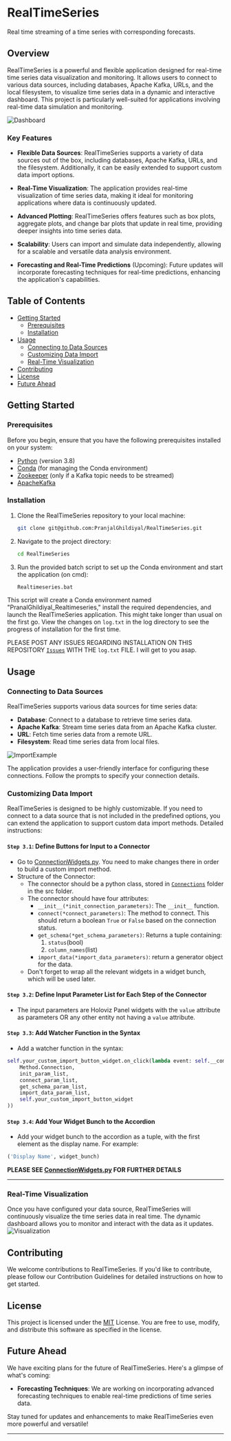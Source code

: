 # RealTimeSeries
Real time streaming of a time series with corresponding forecasts.

## Overview

RealTimeSeries is a powerful and flexible application designed for real-time time series data visualization and monitoring. It allows users to connect to various data sources, including databases, Apache Kafka, URLs, and the local filesystem, to visualize time series data in a dynamic and interactive dashboard. This project is particularly well-suited for applications involving real-time data simulation and monitoring.

![Dashboard](https://github.com/PranjalGhildiyal/RealTimeSeries/blob/production/attachments/dashboardFirstLooks.gif)

### Key Features

- **Flexible Data Sources**: RealTimeSeries supports a variety of data sources out of the box, including databases, Apache Kafka, URLs, and the filesystem. Additionally, it can be easily extended to support custom data import options.

- **Real-Time Visualization**: The application provides real-time visualization of time series data, making it ideal for monitoring applications where data is continuously updated.

- **Advanced Plotting**: RealTimeSeries offers features such as box plots, aggregate plots, and change bar plots that update in real time, providing deeper insights into time series data.

- **Scalability**: Users can import and simulate data independently, allowing for a scalable and versatile data analysis environment.
  
- **Forecasting and Real-Time Predictions** (Upcoming): Future updates will incorporate forecasting techniques for real-time predictions, enhancing the application's capabilities.

## Table of Contents

- [Getting Started](#getting-started)
  - [Prerequisites](#prerequisites)
  - [Installation](#installation)
- [Usage](#usage)
  - [Connecting to Data Sources](#connecting-to-data-sources)
  - [Customizing Data Import](#customizing-data-import)
  - [Real-Time Visualization](#real-time-visualization)
- [Contributing](#contributing)
- [License](#license)
- [Future Ahead](#future-ahead)

## Getting Started

### Prerequisites

Before you begin, ensure that you have the following prerequisites installed on your system:

- [Python](https://www.python.org/) (version 3.8)
- [Conda](https://conda.io/) (for managing the Conda environment)
- [Zookeeper](https://zookeeper.apache.org/) (only if a Kafka topic needs to be streamed)
- [ApacheKafka](https://kafka.apache.org/)

### Installation

1. Clone the RealTimeSeries repository to your local machine:

   ```bash
   git clone git@github.com:PranjalGhildiyal/RealTimeSeries.git
   ```
2. Navigate to the project directory:
   ```bash
   cd RealTimeSeries
   ```
3. Run the provided batch script to set up the Conda environment and start the application (on cmd):
   ```bat
   Realtimeseries.bat
   ```
This script will create a Conda environment named "PranalGhildiyal_Realtimeseries," install the required dependencies, and launch the RealTimeSeries application. 
This might take longer than usual on the first go. View the changes on `log.txt` in the log directory to see the progress of installation for the first time.

PLEASE POST ANY ISSUES REGARDING INSTALLATION ON THIS REPOSITORY [`Issues`](https://github.com/PranjalGhildiyal/RealTimeSeries/issues) WITH THE `log.txt` FILE.
I will get to you asap.

## Usage

### Connecting to Data Sources

RealTimeSeries supports various data sources for time series data:

- **Database**: Connect to a database to retrieve time series data.
- **Apache Kafka**: Stream time series data from an Apache Kafka cluster.
- **URL**: Fetch time series data from a remote URL.
- **Filesystem**: Read time series data from local files.

![ImportExample](https://github.com/PranjalGhildiyal/RealTimeSeries/blob/production/attachments/dataImport.gif)

The application provides a user-friendly interface for configuring these connections. Follow the prompts to specify your connection details.

### Customizing Data Import

RealTimeSeries is designed to be highly customizable. If you need to connect to a data source that is not included in the predefined options, you can extend the application to support custom data import methods. Detailed instructions:

#### ``Step 3.1``: Define Buttons for Input to a Connector
   - Go to [ConnectionWidgets.py](src/Components/ConnectionWidgets.py). You need to make changes there in order to build a custom import method.
   - Structure of the Connector:
       - The connector should be a python class, stored in [`Connections`](src/Connections) folder in the src folder.
       - The connector should have four attributes:
           - `__init__(*init_connection_parameters)`: The `__init__` function.
           - `connect(*connect_parameters)`: The method to connect. This should return a boolean `True` or `False` based on the connection status.
           - `get_schema(*get_schema_parameters)`: Returns a tuple containing:
               1. `status`(bool)
               2. `column_names`(list)
           - `import_data(*import_data_parameters)`: return a generator object for the data.
       - Don't forget to wrap all the relevant widgets in a widget bunch, which will be used later.


#### ``Step 3.2``: Define Input Parameter List for Each Step of the Connector

   - The input parameters are Holoviz Panel widgets with the `value` attribute as parameters OR any other entity not having a `value` attribute.


#### ``Step 3.3``: Add Watcher Function in the Syntax

   - Add a watcher function in the syntax:
   
   ```python
   self.your_custom_import_button_widget.on_click(lambda event: self.__combined_connector(
       Method.Connection,
       init_param_list,
       connect_param_list,
       get_schema_param_list,
       import_data_param_list,
       self.your_custom_import_button_widget
   ))
```


#### ``Step 3.4``: Add Your Widget Bunch to the Accordion

   - Add your widget bunch to the accordion as a tuple, with the first element as the display name. For example:
   
   ```python
   ('Display Name', widget_bunch)
   ```


**PLEASE SEE [ConnectionWidgets.py](src/Components/ConnectionWidgets.py) FOR FURTHER DETAILS**

------------------------------------------------------------------------------------------------------------------------------------

### Real-Time Visualization

Once you have configured your data source, RealTimeSeries will continuously visualize the time series data in real time. The dynamic dashboard allows you to monitor and interact with the data as it updates.
![Visualization](https://github.com/PranjalGhildiyal/RealTimeSeries/blob/production/attachments/startSimulation.gif)

## Contributing

We welcome contributions to RealTimeSeries. If you'd like to contribute, please follow our Contribution Guidelines for detailed instructions on how to get started.

## License
This project is licensed under the [MIT](https://opensource.org/license/mit/) License. You are free to use, modify, and distribute this software as specified in the license.

## Future Ahead

We have exciting plans for the future of RealTimeSeries. Here's a glimpse of what's coming:

- **Forecasting Techniques**: We are working on incorporating advanced forecasting techniques to enable real-time predictions of time series data.

Stay tuned for updates and enhancements to make RealTimeSeries even more powerful and versatile!

---


